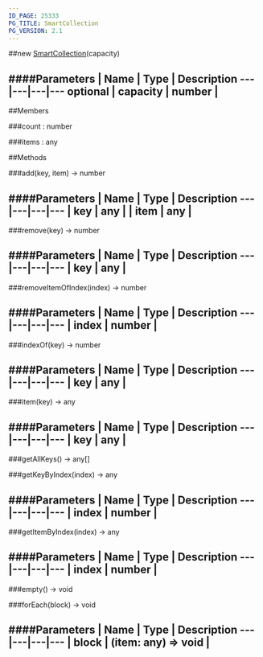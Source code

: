 ```yaml
---
ID_PAGE: 25333
PG_TITLE: SmartCollection
PG_VERSION: 2.1
---
```

##new [SmartCollection](/classes/SmartCollection)(capacity)

####Parameters
 | Name | Type | Description
---|---|---|---
optional | capacity | number | 
---

##Members

###count : number


###items : any




##Methods

###add(key, item) &rarr; number

####Parameters
 | Name | Type | Description
---|---|---|---
 | key | any | 
 | item | any | 
---

###remove(key) &rarr; number

####Parameters
 | Name | Type | Description
---|---|---|---
 | key | any | 
---

###removeItemOfIndex(index) &rarr; number

####Parameters
 | Name | Type | Description
---|---|---|---
 | index | number | 
---

###indexOf(key) &rarr; number

####Parameters
 | Name | Type | Description
---|---|---|---
 | key | any | 
---

###item(key) &rarr; any

####Parameters
 | Name | Type | Description
---|---|---|---
 | key | any | 
---

###getAllKeys() &rarr; any[]


###getKeyByIndex(index) &rarr; any

####Parameters
 | Name | Type | Description
---|---|---|---
 | index | number | 
---

###getItemByIndex(index) &rarr; any

####Parameters
 | Name | Type | Description
---|---|---|---
 | index | number | 
---

###empty() &rarr; void


###forEach(block) &rarr; void

####Parameters
 | Name | Type | Description
---|---|---|---
 | block | (item: any) =&gt; void | 
---
